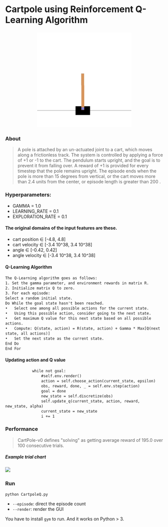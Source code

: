 # Cartpole using Reinforcement Q-Learning Algorithm

<h3 align="center">
<img src="/cartpole_example.gif" width="300">
</h3>

### About

> A pole is attached by an un-actuated joint to a cart, which moves along a frictionless track. The system is controlled by applying a force of +1 or -1 to the cart. The pendulum starts upright, and the goal is to prevent it from falling over. A reward of +1 is provided for every timestep that the pole remains upright. The episode ends when the pole is more than 15 degrees from vertical, or the cart moves more than 2.4 units from the center, or episode length is greater than 200 .

### Hyperparameters:

* GAMMA = 1.0
* LEARNING_RATE = 0.1
* EXPLORATION_RATE = 0.1

#### The original domains of the input features are these.
* cart position ∈ [-4.8, 4.8]
* cart velocity ∈ [-3.4 10^38, 3.4 10^38]
* angle ∈ [-0.42, 0.42]
* angle velocity ∈ [-3.4 10^38, 3.4 10^38]


#### Q-Learning Algorithm
```
The Q-Learning algorithm goes as follows:
1. Set the gamma parameter, and environment rewards in matrix R.
2. Initialize matrix Q to zero.
3. For each episode:
Select a random initial state.
Do While the goal state hasn't been reached.
•	Select one among all possible actions for the current state.
•	Using this possible action, consider going to the next state.
•	Get maximum Q value for this next state based on all possible actions.
•	Compute: Q(state, action) = R(state, action) + Gamma * Max[Q(next state, all actions)]
•	Set the next state as the current state.
End Do
End For
```

#### Updating action and Q value
```
            while not goal:
                #self.env.render()
                action = self.choose_action(current_state, epsilon)
                obs, reward, done, _ = self.env.step(action)
                goal = done
                new_state = self.discretize(obs)
                self.update_q(current_state, action, reward, new_state, alpha)
                current_state = new_state
                i += 1
```


### Performance

> CartPole-v0 defines "solving" as getting average reward of 195.0 over 100 consecutive trials.
>

##### Example trial chart

<img src="/episodes Vs mean_scores.Jpeg">


### Run

```
python CartpoleQ.py
```

* `--episode`: direct the episode count
* `--render`: render the GUI

You have to install `gym` to run. And it works on Python > 3.
